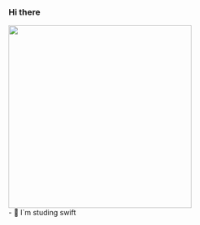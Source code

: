 ### Hi there

<div>
  <img height="360em" src="https://github-readme-stats.vercel.app/api/top-langs/?username=kairosumida&layout=compact&langs_count=4&theme=dark"/>
</div>
- 👋 I`m studing swift

